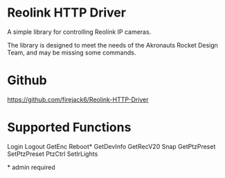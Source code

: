 # Reolink HTTP Driver

A simple library for controlling Reolink IP cameras.

The library is designed to meet the needs of the Akronauts Rocket Design Team, and may be missing some commands.

# Github
https://github.com/firejack6/Reolink-HTTP-Driver


# Supported Functions

Login
Logout
GetEnc
Reboot*
GetDevInfo
GetRecV20
Snap
GetPtzPreset
SetPtzPreset
PtzCtrl
SetIrLights


\* admin required